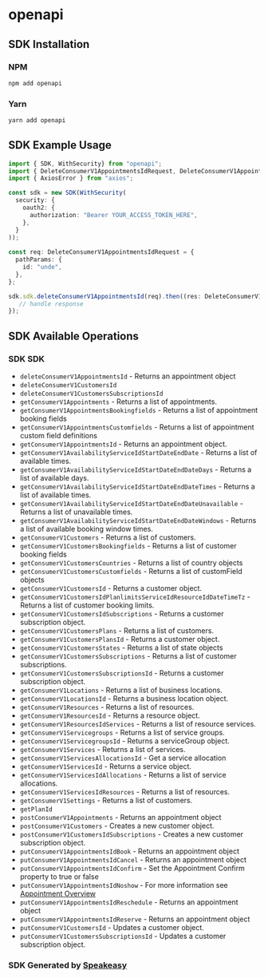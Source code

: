 # openapi

<!-- Start SDK Installation -->
## SDK Installation

### NPM

```bash
npm add openapi
```

### Yarn

```bash
yarn add openapi
```
<!-- End SDK Installation -->

<!-- Start SDK Example Usage -->
## SDK Example Usage

```typescript
import { SDK, WithSecurity} from "openapi";
import { DeleteConsumerV1AppointmentsIdRequest, DeleteConsumerV1AppointmentsIdResponse } from "openapi/src/sdk/models/operations";
import { AxiosError } from "axios";

const sdk = new SDK(WithSecurity(
  security: {
    oauth2: {
      authorization: "Bearer YOUR_ACCESS_TOKEN_HERE",
    },
  }
));
    
const req: DeleteConsumerV1AppointmentsIdRequest = {
  pathParams: {
    id: "unde",
  },
};

sdk.sdk.deleteConsumerV1AppointmentsId(req).then((res: DeleteConsumerV1AppointmentsIdResponse | AxiosError) => {
   // handle response
});
```
<!-- End SDK Example Usage -->

<!-- Start SDK Available Operations -->
## SDK Available Operations

### SDK SDK

* `deleteConsumerV1AppointmentsId` - Returns an appointment object
* `deleteConsumerV1CustomersId`
* `deleteConsumerV1CustomersSubscriptionsId`
* `getConsumerV1Appointments` - Returns a list of appointments.
* `getConsumerV1AppointmentsBookingfields` - Returns a list of appointment booking fields
* `getConsumerV1AppointmentsCustomfields` - Returns a list of appointment custom field definitions
* `getConsumerV1AppointmentsId` - Returns an appointment object.
* `getConsumerV1AvailabilityServiceIdStartDateEndDate` - Returns a list of available times.
* `getConsumerV1AvailabilityServiceIdStartDateEndDateDays` - Returns a list of available days.
* `getConsumerV1AvailabilityServiceIdStartDateEndDateTimes` - Returns a list of available times.
* `getConsumerV1AvailabilityServiceIdStartDateEndDateUnavailable` - Returns a list of unavailable times.
* `getConsumerV1AvailabilityServiceIdStartDateEndDateWindows` - Returns a list of available booking window times.
* `getConsumerV1Customers` - Returns a list of customers.
* `getConsumerV1CustomersBookingfields` - Returns a list of customer booking fields
* `getConsumerV1CustomersCountries` - Returns a list of country objects
* `getConsumerV1CustomersCustomfields` - Returns a list of customField objects
* `getConsumerV1CustomersId` - Returns a customer object.
* `getConsumerV1CustomersIdPlanlimitsServiceIdResourceIdDateTimeTz` - Returns a list of customer booking limits.
* `getConsumerV1CustomersIdSubscriptions` - Returns a customer subscription object.
* `getConsumerV1CustomersPlans` - Returns a list of customers.
* `getConsumerV1CustomersPlansId` - Returns a customer object.
* `getConsumerV1CustomersStates` - Returns a list of state objects
* `getConsumerV1CustomersSubscriptions` - Returns a list of customer subscriptions.
* `getConsumerV1CustomersSubscriptionsId` - Returns a customer subscription object.
* `getConsumerV1Locations` - Returns a list of business locations.
* `getConsumerV1LocationsId` - Returns a business location object.
* `getConsumerV1Resources` - Returns a list of resources.
* `getConsumerV1ResourcesId` - Returns a resource object.
* `getConsumerV1ResourcesIdServices` - Returns a list of resource services.
* `getConsumerV1Servicegroups` - Returns a list of service groups.
* `getConsumerV1ServicegroupsId` - Returns a serviceGroup object.
* `getConsumerV1Services` - Returns a list of services.
* `getConsumerV1ServicesAllocationsId` - Get a service allocation
* `getConsumerV1ServicesId` - Returns a service object.
* `getConsumerV1ServicesIdAllocations` - Returns a list of service allocations.
* `getConsumerV1ServicesIdResources` - Returns a list of resources.
* `getConsumerV1Settings` - Returns a list of customers.
* `getPlanId`
* `postConsumerV1Appointments` - Returns an appointment object
* `postConsumerV1Customers` - Creates a new customer object.
* `postConsumerV1CustomersIdSubscriptions` - Creates a new customer subscription object.
* `putConsumerV1AppointmentsIdBook` - Returns an appointment object
* `putConsumerV1AppointmentsIdCancel` - Returns an appointment object
* `putConsumerV1AppointmentsIdConfirm` - Set the Appointment Confirm property to true or false
* `putConsumerV1AppointmentsIdNoshow` - For more information see <a href="https://onsched.readme.io/docs/appointments-overview">Appointment Overview</a>
* `putConsumerV1AppointmentsIdReschedule` - Returns an appointment object
* `putConsumerV1AppointmentsIdReserve` - Returns an appointment object
* `putConsumerV1CustomersId` - Updates a customer object.
* `putConsumerV1CustomersSubscriptionsId` - Updates a customer subscription object.

<!-- End SDK Available Operations -->

### SDK Generated by [Speakeasy](https://docs.speakeasyapi.dev/docs/using-speakeasy/client-sdks)
